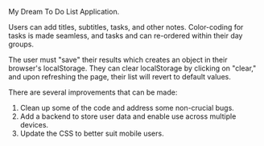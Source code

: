 My Dream To Do List Application. 

Users can add titles, subtitles, tasks, and other notes. Color-coding for tasks is made seamless, and tasks and can re-ordered within their day groups. 

The user must "save" their results which creates an object in their browser's localStorage. They can clear localStorage by clicking on "clear," and upon refreshing the page, their list will revert to default values. 

There are several improvements that can be made: 
1. Clean up some of the code and address some non-crucial bugs.
2. Add a backend to store user data and enable use across multiple devices. 
3. Update the CSS to better suit mobile users. 
